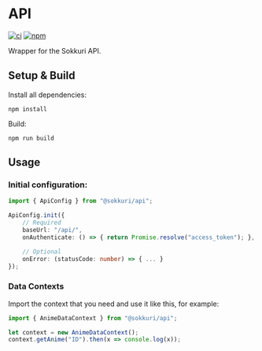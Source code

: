 # API
[![ci](https://github.com/Sokkuri/API/workflows/CI/badge.svg)](https://github.com/Sokkuri/API/commits/master)
[![npm](https://img.shields.io/npm/v/@sokkuri/api.svg)](https://www.npmjs.com/package/@sokkuri/api)

Wrapper for the Sokkuri API.

## Setup & Build
Install all dependencies:
```
npm install
```

Build:
```
npm run build
```

## Usage
### Initial configuration:
```ts
import { ApiConfig } from "@sokkuri/api";

ApiConfig.init({
    // Required
    baseUrl: "/api/",
    onAuthenticate: () => { return Promise.resolve("access_token"); },

    // Optional
    onError: (statusCode: number) => { ... }
});
```

### Data Contexts

Import the context that you need and use it like this, for example:
```ts
import { AnimeDataContext } from "@sokkuri/api";

let context = new AnimeDataContext();
context.getAnime("ID").then(x => console.log(x));
```
